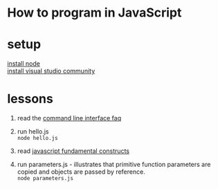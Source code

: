 # How to program in JavaScript

# setup 
[install node](https://nodejs.org/en/download/)   
[install visual studio community](https://visualstudio.microsoft.com/vs/community/)

# lessons
1. read the  [command line interface faq](cli.md) 
2. run hello.js  
`node hello.js`
3. read [javascript fundamental constructs](readJS.md)

4. run parameters.js - illustrates that primitive function parameters are copied and objects are passed by reference.  
`node parameters.js`